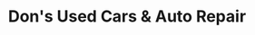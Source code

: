---
title: "Don's Used Cars & Auto Repair"
url: /union/dons-used-cars-und-auto-repair/
shop: Autowerkstatt
---